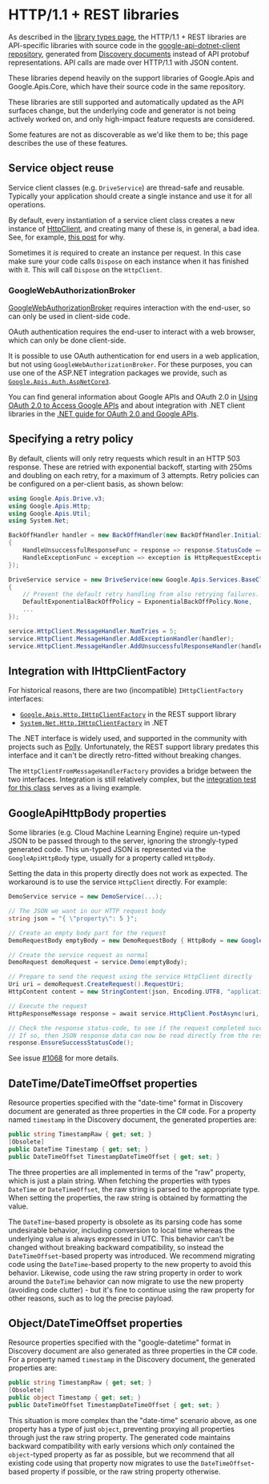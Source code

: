 # HTTP/1.1 + REST libraries

As described in the [library types page](library-types.md), the
HTTP/1.1 + REST libraries are API-specific libraries with source code in
the [google-api-dotnet-client repository](https://github.com/googleapis/google-api-dotnet-client),
generated from [Discovery documents](https://developers.google.com/discovery/v1/getting_started)
instead of API protobuf representations. API calls are made over HTTP/1.1 with
JSON content.

These libraries depend heavily on the support libraries of Google.Apis and
Google.Apis.Core, which have their source code in the same repository.

These libraries are still supported and automatically updated as the API
surfaces change, but the underlying code and generator is not being actively worked
on, and only high-impact feature requests are considered.

Some features are not as discoverable as we'd like them to be; this page
describes the use of these features.

## Service object reuse

Service client classes (e.g. `DriveService`) are thread-safe and reusable.
Typically your application should create a single instance and use it for all operations.

By default, every instantiation of a service client class creates a new instance of
[HttpClient](https://learn.microsoft.com/en-us/dotnet/api/system.net.http.httpclient),
and creating many of these is, in general, a bad idea. See, for example,
[this post](https://aspnetmonsters.com/2016/08/2016-08-27-httpclientwrong/) for why.

Sometimes it *is* required to create an instance per request. In this case make sure
your code calls `Dispose` on each instance when it has finished with it.
This will call `Dispose` on the `HttpClient`.

### GoogleWebAuthorizationBroker

[GoogleWebAuthorizationBroker](https://github.com/googleapis/google-api-dotnet-client/blob/main/Src/Support/Google.Apis.Auth/OAuth2/GoogleWebAuthorizationBroker.cs) requires interaction with the end-user, so can only be used in client-side code.

OAuth authentication requires the end-user to interact with a web browser, which can only be done client-side.

It is possible to use OAuth authentication for end users in a web application, but not using
`GoogleWebAuthorizationBroker`. For these purposes, you can use one of the ASP.NET integration packages
we provide, such as [`Google.Apis.Auth.AspNetCore3`](https://www.nuget.org/packages/Google.Apis.Auth.AspNetCore3).

You can find general information about Google APIs and OAuth 2.0 in 
[Using OAuth 2.0 to Access Google APIs](https://developers.google.com/identity/protocols/oauth2)
and about integration with .NET client libraries in the [.NET guide for OAuth 2.0 and
Google APIs](https://developers.google.com/api-client-library/dotnet/guide/aaa_oauth).

## Specifying a retry policy

By default, clients will only retry requests which result in an HTTP 503 response. These are retried with exponential backoff, starting with 250ms and doubling on each retry, for a maximum of 3 attempts.
Retry policies can be configured on a per-client basis, as shown below:

```csharp
using Google.Apis.Drive.v3;
using Google.Apis.Http;
using Google.Apis.Util;
using System.Net;

BackOffHandler handler = new BackOffHandler(new BackOffHandler.Initializer(new ExponentialBackOff())
{
    HandleUnsuccessfulResponseFunc = response => response.StatusCode == HttpStatusCode.InternalServerError,
    HandleExceptionFunc = exception => exception is HttpRequestException
});

DriveService service = new DriveService(new Google.Apis.Services.BaseClientService.Initializer
{
    // Prevent the default retry handling from also retrying failures.
    DefaultExponentialBackOffPolicy = ExponentialBackOffPolicy.None,
    ...
});

service.HttpClient.MessageHandler.NumTries = 5;
service.HttpClient.MessageHandler.AddExceptionHandler(handler);
service.HttpClient.MessageHandler.AddUnsuccessfulResponseHandler(handler);
```

## Integration with IHttpClientFactory

For historical reasons, there are two (incompatible) `IHttpClientFactory` interfaces:

- [`Google.Apis.Http.IHttpClientFactory`](https://github.com/googleapis/google-api-dotnet-client/blob/main/Src/Support/Google.Apis.Core/Http/IHttpClientFactory.cs) in the REST support library
- [`System.Net.Http.IHttpClientFactory`](https://learn.microsoft.com/en-us/dotnet/api/system.net.http.ihttpclientfactory) in .NET

The .NET interface is widely used, and supported in the community with projects such as
[Polly](https://github.com/App-vNext/Polly). Unfortunately, the REST support library predates this
interface and it can't be directly retro-fitted without breaking changes.

The `HttpClientFromMessageHandlerFactory` provides a bridge between the two interfaces. Integration is still
relatively complex, but the [integration test for this class](https://github.com/googleapis/google-api-dotnet-client/blob/main/Src/Support/IntegrationTests/HttpClientFromMessageHandlerFactoryTests.cs)
serves as a living example.

## GoogleApiHttpBody properties

Some libraries (e.g. Cloud Machine Learning Engine) require un-typed
JSON to be passed through to the server, ignoring the strongly-typed
generated code. This un-typed JSON is represented via the `GoogleApiHttpBody`
type, usually for a property called `HttpBody`.

Setting the data in this property directly does not work as
expected. The workaround is to use the service `HttpClient` directly. For example:

```csharp
DemoService service = new DemoService(...);

// The JSON we want in our HTTP request body
string json = "{ \"property\": 5 }";

// Create an empty body part for the request
DemoRequestBody emptyBody = new DemoRequestBody { HttpBody = new GoogleApiHttpBody() };

// Create the service request as normal
DemoRequest demoRequest = service.Demo(emptyBody);

// Prepare to send the request using the service HttpClient directly
Uri uri = demoRequest.CreateRequest().RequestUri;
HttpContent content = new StringContent(json, Encoding.UTF8, "application/json");

// Execute the request
HttpResponseMessage response = await service.HttpClient.PostAsync(uri, content);

// Check the response status-code, to see if the request completed successfully.
// If so, then JSON response data can now be read directly from the response
response.EnsureSuccessStatusCode();
```

See issue [#1068](https://github.com/googleapis/google-api-dotnet-client/issues/1068) for more details.

## DateTime/DateTimeOffset properties

Resource properties specified with the "date-time" format in Discovery document are generated as three
properties in the C# code. For a property named `timestamp` in the Discovery document,
the generated properties are:

```csharp
public string TimestampRaw { get; set; }
[Obsolete]
public DateTime Timestamp { get; set; }
public DateTimeOffset TimestampDateTimeOffset { get; set; }
```

The three properties are all implemented in terms of the "raw" property, which is just a plain string. When fetching the properties with types `DateTime` or `DateTimeOffset`, the raw string is parsed to the appropriate type. When setting the properties, the raw string is obtained by formatting the value.

The `DateTime`-based property is obsolete as its parsing code has some undesirable behavior, including 
conversion to local time whereas the underlying value is always expressed in UTC. This behavior can't be
changed without breaking backward compatibility, so instead the `DateTimeOffset`-based property was
introduced. We recommend migrating code using the `DateTime`-based property to the new property to avoid
this behavior. Likewise, code using the raw string property in order to work around the `DateTime` behavior
can now migrate to use the new property (avoiding code clutter) - but it's fine to continue using the raw
property for other reasons, such as to log the precise payload.

## Object/DateTimeOffset properties

Resource properties specified with the "google-datetime" format in Discovery document are also generated as three properties in the C# code. For a property named `timestamp` in the Discovery document,
the generated properties are:

```csharp
public string TimestampRaw { get; set; }
[Obsolete]
public object Timestamp { get; set; }
public DateTimeOffset TimestampDateTimeOffset { get; set; }
```

This situation is more complex than the "date-time" scenario above, as one property has a type of just
`object`, preventing proxying all properties through just the raw string property.
The generated code maintains backward compatibility with early versions which *only* contained the
`object`-typed property as far as possible, but we recommend that all existing code using that property
now migrates to use the `DateTimeOffset`-based property if possible, or the raw string property otherwise.
